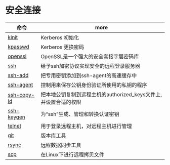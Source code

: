 # 安全连接

| 命令                                                                              | more                                                             |
| --------------------------------------------------------------------------------- | ---------------------------------------------------------------- |
| [kinit](https://web.mit.edu/kerberos/krb5-1.12/doc/user/user_commands/kinit.html) | Kerberos 初始化                                                  |
| [kpasswd](https://blog.csdn.net/xyznol/article/details/61915462)                  | Kerberos 更换密码                                                |
| [openssl](http://man.linuxde.net/openssl)                                         | OpenSSL是一个强大的安全套接字层密码库                            |
| [ssh](http://man.linuxde.net/ssh)                                                 | 给予ssh加密协议实现安全的远程登录服务器                          |
| [ssh-add](http://man.linuxde.net/ssh-add)                                         | 把专用密钥添加到ssh-agent的高速缓存中                            |
| [ssh-agent](http://man.linuxde.net/ssh-agent)                                     | 控制用来保存公钥身份验证所使用的私钥的程序                       |
| [ssh-copy-id](http://man.linuxde.net/ssh-copy-id)                                 | 把本地公钥复制到远程主机的authorized_keys文件上,并设置合适的权限 |
| [ssh-keygen](http://man.linuxde.net/ssh-keygen)                                   | 为“ssh”生成、管理和转换认证密钥                                |
| [telnet](http://man.linuxde.net/telnet)                                           | 用于登录远程主机，对远程主机进行管理                             |
| [git](http://www.ruanyifeng.com/blog/2015/12/git-cheat-sheet.html)                | 版本库工具                                                       |
| [rsync](http://man.linuxde.net/rsync)                                             | 远程数据同步工具                                                 |
| [scp](http://man.linuxde.net/scp)                                                 | 在Linux下进行远程拷贝文件                                        |
